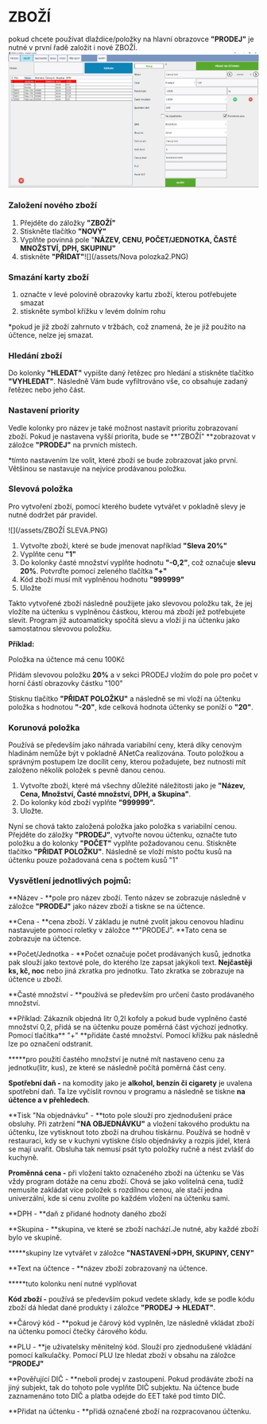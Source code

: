 # ZBOŽÍ

pokud chcete používat dlaždice/položky na hlavní obrazovce **"PRODEJ"** je nutné v první řadě založit i nové ZBOŽÍ.![](/assets/Zbozí2.PNG)

### Založení nového zboží

1. Přejděte do záložky **"ZBOŽÍ"**
2. Stiskněte tlačítko **"NOVÝ"**
3. Vyplňte povinná pole "**NÁZEV, CENU, POČET/JEDNOTKA, ČASTÉ MNOŽSTVÍ, DPH, SKUPINU"**
4. stiskněte **"PŘIDAT"**![](/assets/Nova polozka2.PNG)

### Smazání karty zboží

1. označte v levé polovině obrazovky kartu zboží, kterou potřebujete smazat
2. stiskněte symbol křížku v levém dolním rohu 

\*pokud je již zboží zahrnuto v tržbách, což znamená, že je již použito na účtence, nelze jej smazat.

### Hledání zboží

Do kolonky **"HLEDAT"** vypište daný řetězec pro hledání a stiskněte tlačítko **"VYHLEDAT"**. Následně Vám bude vyfiltrováno vše, co obsahuje zadaný řetězec nebo jeho část.

### Nastavení priority

Vedle kolonky pro název je také možnost nastavit prioritu zobrazovaní zboží. Pokud je nastavena vyšší priorita, bude se **"ZBOŽÍ" **zobrazovat v záložce **"PRODEJ"** na prvních místech.

\*tímto nastavením lze volit, které zboží se bude zobrazovat jako první. Většinou se nastavuje na nejvíce prodávanou položku.

### Slevová položka

Pro vytvoření zboží, pomocí kterého budete vytvářet v pokladně slevy je nutné dodržet pár pravidel.

![](/assets/ZBOŽÍ SLEVA.PNG)

1. Vytvořte zboží, které se bude jmenovat například **"Sleva 20%"**
2. Vyplňte cenu **"1"**
3. Do kolonky časté množství vyplňte hodnotu **"-0,2"**, což označuje **slevu 20%**. Potvrďte pomocí zeleného tlačítka **"+"**
4. Kód zboží musí mít vyplněnou hodnotu **"999999"**
5. Uložte

Takto vytvořené zboží následně použijete jako slevovou položku tak, že jej vložíte na účtenku s vyplněnou částkou, kterou má zboží jež potřebujete slevit. Program již autoamaticky spočítá slevu a vloží ji na účtenku jako samostatnou slevovou položku.

**Příklad:**

Položka na účtence má cenu 100Kč

Přidám slevovou položku **20%** a v sekci PRODEJ vložím do pole pro počet v horní částí obrazovky částku "100"

Stisknu tlačítko **"PŘIDAT POLOŽKU"**  a následně se mi vloží na účtenku položka s hodnotou **"-20"**, kde celková hodnota účtenky se poníží o **"20"**.

### Korunová položka

Používá se především jako náhrada variabilní ceny, která díky cenovým hladinám nemůže být v pokladně ANetCa realizována. Touto položkou a správným postupem lze docílit ceny, kterou požadujete, bez nutnosti mít založeno několik položek s pevně danou cenou.

1. Vytvořte zboží, které má všechny důležité náležitosti jako je **"Název, Cena, Množství, Časté množství, DPH, a Skupina"**.
2. Do kolonky kód zboží vyplňte **"999999".**
3. Uložte.

Nyní se chová takto založená položka jako položka s variabilní cenou. Přejděte do záložky **"PRODEJ"**, vytvořte novou účtenku, označte tuto položku a do kolonky **"POČET"** vyplňte požadovanou cenu. Stiskněte tlačítko **"PŘIDAT POLOŽKU"**. Následně se vloží místo počtu kusů na účtenku pouze požadovaná cena s počtem kusů "1"

### Vysvětlení jednotlivých pojmů:

**Název - **pole pro název zboží. Tento název se zobrazuje následně v záložce **"PRODEJ"** jako název zboží a tiskne se na účtence.

**Cena - **cena zboží. V základu je nutné zvolit jakou cenovou hladinu nastavujete pomocí roletky v záložce **"PRODEJ". **Tato cena se zobrazuje na účtence.

**Počet/Jednotka - **Počet označuje počet prodávaných kusů, jednotka pak slouží jako textové pole, do kterého lze zapsat jakýkoli text. **Nejčastěji ks, kč, noc** nebo jiná zkratka pro jednotku. Tato zkratka se zobrazuje na účtence u zboží.

**Časté množství - **používá se především pro určení často prodávaného množství.

\*\*Příklad: Zákazník objedná litr 0,2l kofoly a pokud bude vyplněno časté množství 0,2, přidá se na účtenku pouze poměrná část výchozí jednotky. Pomocí tlačítka\*\* "+" \*\*přidáte časté množství. Pomocí křížku pak následně lze po označení odstranit.

**\***pro použití častého množství je nutné mít nastaveno cenu za jednotku\(litr, kus\), ze které se následně počítá poměrná část ceny.

**Spotřební daň -** na komodity jako je **alkohol, benzín či cigarety** je uvalena spotřební daň. Ta lze vyčíslit rovnou v programu a následně se tiskne **na účtence a v přehledech**.

**Tisk "Na objednávku" - **toto pole slouží pro zjednodušení práce obsluhy. Při zatržení **"NA OBJEDNÁVKU"** a vložení takového produktu na účtenku, lze vytisknout toto zboží na druhou tiskárnu. Používá se hodně v restauraci, kdy se v kuchyni vytiskne číslo objednávky a rozpis jídel, která se mají uvařit. Obsluha tak nemusí psát tyto položky ručně a nést zvlášť do kuchyně.

**Proměnná cena -** při vložení takto označeného zboží na účtenku se Vás vždy program dotáže na cenu zboží. Chová se jako volitelná cena, tudíž nemusíte zakládat více položek s rozdílnou cenou, ale stačí jedna univerzální, kde si cenu zvolíte po každém vložení na účtenku sami.

**DPH - **daň z přidané hodnoty daného zboží

**Skupina - **skupina, ve které se zboží nachází.Je nutné, aby každé zboží bylo ve skupině.

**\***skupiny lze vytvářet v záložce **"NASTAVENÍ-&gt;DPH, SKUPINY, CENY"**

**Text na účtence - **název zboží zobrazovaný na účtence.

**\***tuto kolonku není nutné vyplňovat

**Kód zboží -** používá se především pokud vedete sklady, kde se podle kódu zboží dá hledat dané produkty i záložce **"PRODEJ -&gt; HLEDAT"**.

**Čárový kód - **pokud je čárový kód vyplněn, lze následně vkládat zboží na účtenku pomocí čtečky čárového kódu.

**PLU - **je uživatelsky měnitelný kód. Slouží pro zjednodušené vkládání pomocí kalkulačky. Pomocí PLU lze hledat zboží v obsahu na záložce **"PRODEJ"**

**Pověřující DIČ - **neboli prodej v zastoupení. Pokud prodáváte zboží na jiný subjekt, tak do tohoto pole vyplňte DIČ subjektu. Na účtence bude zaznamenáno toto DIČ a platba odejde do EET také pod tímto DIČ.

**Přidat na účtenku - **přidá označené zboží na rozpracovanou účtenku.

